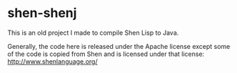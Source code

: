# shen-shenj

This is an old project I made to compile Shen Lisp to Java.

Generally, the code here is released under the Apache license except some of the code is copied from Shen and is licensed under that license: http://www.shenlanguage.org/
